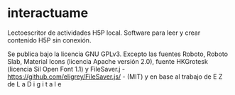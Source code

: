 # interactuame
Lectoescritor de actividades H5P local. Software para leer y crear contenido H5P sin conexión.

Se publica bajo la licencia GNU GPLv3. Excepto las fuentes Roboto, Roboto Slab, Material Icons (licencia Apache versión 2.0), fuente HKGrotesk (licencia Sil Open Font 1.1) y FileSaver.j - https://github.com/eligrey/FileSaver.js/ - (MIT) y en base al trabajo de E Z de L a D i g i t a l e
